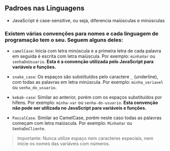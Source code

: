 ## Padroes nas Linguagens

* JavaScript é case-sensitive, ou seja, diferencia maiúsculas e minúsculas

### Existem várias convenções para nomes e cada linguagem de programação tem o seu. Seguem alguns deles:

* `camelCase`: Inicia com letra minúscula e a primeira letra de cada palavra em seguida é escrita com letra maiúscula. Por exemplo: `minhaVar` ou `senhaDoUsuario`. **Esta é a convenção utilizada pelo JavaScript para variáveis e funções.**

* `snake_case`: Os espaços são substituídos pelo caractere `_` (underline), com todas as palavras em letra minúscula. Por exemplo: `minha_variavel` ou `senha_do_usuario`.

* `kebab-case`: Similar ao anterior, porém com os espaços substituídos por hífens. Por exemplo: `minha-var` ou `senha-do-usuario`. **Esta convenção não pode ser utilizada no JavaScript para variáveis e funções.**

* `PascalCase`. Similar ao CamelCase, porém neste caso todas as palavras começam com letra maiúscula. Por exemplo: `MinhaVar` ou `SenhaDoCliente`.


>Importante: Nunca utilize espaço nem caracteres especiais, nem inicie os nomes das variáveis com números.
